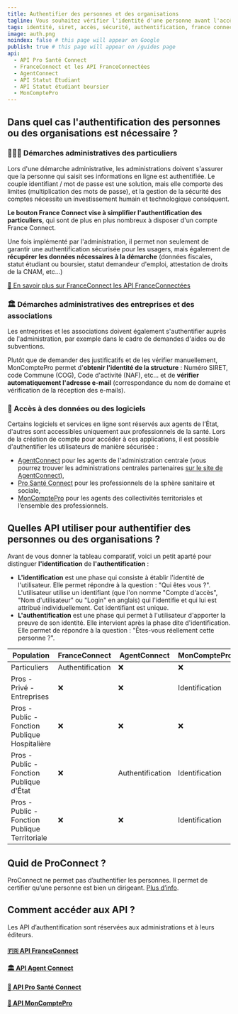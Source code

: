 ```yaml
---
title: Authentifier des personnes et des organisations
tagline: Vous souhaitez vérifier l'identité d'une personne avant l'accès à un service ou une démarche en ligne ? Vous souhaitez vérifier qu'une organisation est éligible pour un dispositif ? Découvrez les API dédiées à l'authentification.
tags: identité, siret, accès, sécurité, authentification, france connect, santé, pro, openid, territoire
image: auth.png
noindex: false # this page will appear on Google
publish: true # this page will appear on /guides page
api:
  - API Pro Santé Connect
  - FranceConnect et les API FranceConnectées
  - AgentConnect
  - API Statut Etudiant
  - API Statut étudiant boursier
  - MonComptePro
---
```


## Dans quel cas l'authentification des personnes ou des organisations est nécessaire ?

### 🙋🏽‍♀️ Démarches administratives des particuliers

Lors d'une démarche administrative, les administrations doivent s'assurer que la personne qui saisit ses informations en ligne est authentifiée.
Le couple identifiant / mot de passe est une solution, mais elle comporte des limites (multiplication des mots de passe), et la gestion de la sécurité des comptes nécessite un investissement humain et technologique conséquent.

**Le bouton France Connect vise à simplifier l'authentification des particuliers**, qui sont de plus en plus nombreux à disposer d'un compte France Connect.

Une fois implémenté par l'administration, il permet non seulement de garantir une authentification sécurisée pour les usagers, mais également de **récupérer les données nécessaires à la démarche** (données fiscales, statut étudiant ou boursier, statut demandeur d'emploi, attestation de droits de la CNAM, etc...)

[🔎 En savoir plus sur FranceConnect les API FranceConnectées](/les-api/franceconnect)

### 🏛️ Démarches administratives des entreprises et des associations

Les entreprises et les associations doivent également s'authentifier auprès de l'administration, par exemple dans le cadre de demandes d'aides ou de subventions.

Plutôt que de demander des justificatifs et de les vérifier manuellement, MonComptePro permet d'**obtenir l'identité de la structure** : Numéro SIRET, code Commune (COG), Code d'activité (NAF), etc... et de **vérifier automatiquement l'adresse e-mail** (correspondance du nom de domaine et vérification de la réception des e-mails).

### 🔐 Accès à des données ou des logiciels

Certains logiciels et services en ligne sont réservés aux agents de l’État, d'autres sont accessibles uniquement aux professionnels de la santé. Lors de la création de compte pour accéder à ces applications, il est possible d'authentifier les utilisateurs de manière sécurisée :

- [AgentConnect](/les-api/agent-connect) pour les agents de l'administration centrale (vous pourrez trouver les administrations centrales partenaires [sur le site de AgentConnect](https://agentconnect.gouv.fr/)),
- [Pro Santé Connect](/les-api/api-pro-sante-connect) pour les professionnels de la sphère sanitaire et sociale,
- [MonComptePro](https://moncomptepro.beta.gouv.fr/partenaire) pour les agents des collectivités territoriales et l’ensemble des professionnels.

## Quelles API utiliser pour authentifier des personnes ou des organisations ?

Avant de vous donner la tableau comparatif, voici un petit aparté pour distinguer **l'identification** de **l'authentification** :
- **L'identification** est une phase qui consiste à établir l'identité de l'utilisateur. Elle permet répondre à la question : "Qui êtes vous ?". L'utilisateur utilise un identifiant (que l'on nomme "Compte d'accès", "Nom d'utilisateur" ou "Login" en anglais) qui l'identifie et qui lui est attribué individuellement. Cet identifiant est unique.
- **L'authentification** est une phase qui permet à l'utilisateur d'apporter la preuve de son identité. Elle intervient après la phase dite d'identification. Elle permet de répondre à la question : "Êtes-vous réellement cette personne ?".



| Population                                      |   FranceConnect   |   AgentConnect   |   MonComptePro   |   ProSantéConnect   |
|-------------------------------------------------|-------------------|------------------|------------------|---------------------|
| Particuliers                                    | Authentification  | ❌               | ❌               | ❌                  |
| Pros - Privé - Entreprises                      | ❌                | ❌               |  Identification  | ❌                  |
| Pros - Public - Fonction Publique Hospitalière  | ❌                | ❌               | ❌               |  Authentification   |
| Pros - Public - Fonction Publique d'État        | ❌                | Authentification |  Identification  | ❌                  |
| Pros - Public - Fonction Publique Territoriale  | ❌                | ❌               |  Identification  | ❌                  |

## Quid de ProConnect ?

ProConnect ne permet pas d’authentifier les personnes. Il permet de certifier qu’une personne est bien un dirigeant. [Plus d’info](https://proconnect.gouv.fr/).

## Comment accéder aux API ?

Les API d’authentification sont réservées aux administrations et à leurs éditeurs.

#### [🇫🇷 API FranceConnect](/les-api/franceconnect)

#### [🏛️ API Agent Connect](/les-api/agent-connect)

#### [🏥 API Pro Santé Connect](/les-api/api-pro-sante-connect)

#### [🏢 API MonComptePro](/les-api/moncomptepro)
